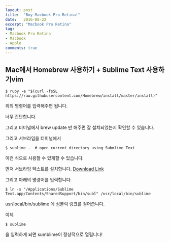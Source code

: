 ```yaml
---
layout: post
title:  "Buy Macbook Pro Retina!"
date:   2016-08-22
excerpt: "Macbook Pro Retina"
tag:
- Macbook Pro Retina
- Macbook
- Apple
comments: true
---
```


## Mac에서 Homebrew 사용하기 + Sublime Text 사용하기vim

```shell
$ ruby -e "$(curl -fsSL https://raw.githubusercontent.com/Homebrew/install/master/install)"
```
위의 명령어를 입력해주면 됩니다.

너무 간단합니다.

그리고 터미널에서 brew update 만 해주면 잘 설치되었는지 확인할 수 있습니다.

그리고 서브라임을 터미널에서

```shell
$ sublime .  # open current directory using Submlime Text
```

이런 식으로 사용할 수 있게할 수 있습니다.

먼저 서브라임 텍스트를 설치합니다. [Download Link](https://www.sublimetext.com)

그리고 아래의 명령어를 입력합니다.

```shell
$ ln -s "/Applications/Sublime Text.app/Contents/SharedSupport/bin/subl" /usr/local/bin/sublime
```

usr/local/bin/sublime 에 심볼릭 링크를 걸어줍니다.

이제 
```shell
$ sublime 
```
을 입력하게 되면 sumblime이 정상적으로 열립니다!
